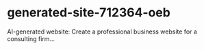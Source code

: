 # generated-site-712364-oeb
AI-generated website: Create a professional business website for a consulting firm...

